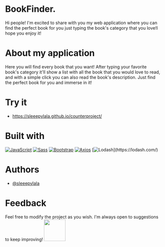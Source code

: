 # BookFinder.

Hi people! I'm excited to share with you my web application where you can find the perfect book for you just typing the book's category that you love!I hope you enjoy it!

# About my application

Here you will find every book that you want! After typing your favorite book's category it'll show a list with all the book that you would love to read, and with a simple click you can also read the book's description. Just find the perfect book for you and immerse in it!

# Try it
-  https://sleeepylala.github.io/counterproject/

# Built with

[![JavaScript](https://img.shields.io/badge/JavaScript-yellow?style=for-the-badge&logo=javascript&logoColor=white)](https://www.javascript.com/)
[![Sass](https://img.shields.io/badge/Sass-pink?style=for-the-badge&logo=sass&logoColor=white)](https://sass-lang.com/)
[![Bootstrap](https://img.shields.io/badge/Bootstrap-blueviolet?style=for-the-badge&logo=bootstrap&logoColor=white)](https://getbootstrap.com/)
[![Axios](https://img.shields.io/badge/axios-671ddf?&style=for-the-badge&logo=axios&logoColor=white)](https://axios-http.com/)
[![Lodash](https://img.shields.io/badge/Lodash-3492FF?style=for-the-badge&logo=lodash&logoColor=white")](https://lodash.com/)

# Authors

- [@sleeepylala](https://github.com/sleeepylala)

# Feedback

Feel free to modify the project as you wish. I'm always open to suggestions to keep improving!
<i class="bi bi-chat-heart"></i>
<img src="assets/images/chat-heart-readme.svg" width="70px"/>
